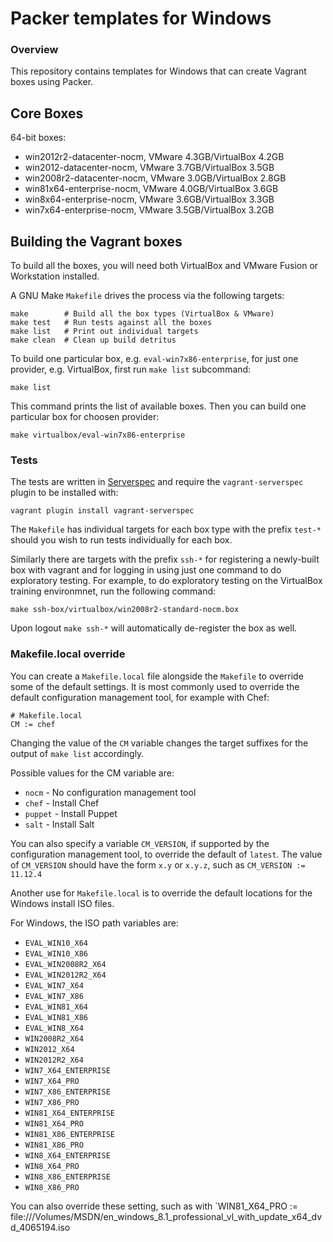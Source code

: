 # Packer templates for Windows

### Overview

This repository contains templates for Windows that can create
Vagrant boxes using Packer.

## Core Boxes

64-bit boxes:

* win2012r2-datacenter-nocm, VMware 4.3GB/VirtualBox 4.2GB
* win2012-datacenter-nocm, VMware 3.7GB/VirtualBox 3.5GB
* win2008r2-datacenter-nocm, VMware 3.0GB/VirtualBox 2.8GB
* win81x64-enterprise-nocm, VMware 4.0GB/VirtualBox 3.6GB
* win8x64-enterprise-nocm, VMware 3.6GB/VirtualBox 3.3GB
* win7x64-enterprise-nocm, VMware 3.5GB/VirtualBox 3.2GB

## Building the Vagrant boxes

To build all the boxes, you will need both VirtualBox and VMware Fusion or Workstation installed.

A GNU Make `Makefile` drives the process via the following targets:

    make        # Build all the box types (VirtualBox & VMware)
    make test   # Run tests against all the boxes
    make list   # Print out individual targets
    make clean  # Clean up build detritus

To build one particular box, e.g. `eval-win7x86-enterprise`, for just one provider, e.g. VirtualBox, first run `make list` subcommand:
```
make list
```

This command prints the list of available boxes. Then you can build one particular box for choosen provider:
```
make virtualbox/eval-win7x86-enterprise
```

### Tests

The tests are written in [Serverspec](http://serverspec.org) and require the
`vagrant-serverspec` plugin to be installed with:

    vagrant plugin install vagrant-serverspec

The `Makefile` has individual targets for each box type with the prefix
`test-*` should you wish to run tests individually for each box.

Similarly there are targets with the prefix `ssh-*` for registering a
newly-built box with vagrant and for logging in using just one command to
do exploratory testing.  For example, to do exploratory testing
on the VirtualBox training environmnet, run the following command:

    make ssh-box/virtualbox/win2008r2-standard-nocm.box

Upon logout `make ssh-*` will automatically de-register the box as well.

### Makefile.local override

You can create a `Makefile.local` file alongside the `Makefile` to override
some of the default settings.  It is most commonly used to override the
default configuration management tool, for example with Chef:

    # Makefile.local
    CM := chef

Changing the value of the `CM` variable changes the target suffixes for
the output of `make list` accordingly.

Possible values for the CM variable are:

* `nocm` - No configuration management tool
* `chef` - Install Chef
* `puppet` - Install Puppet
* `salt`  - Install Salt

You can also specify a variable `CM_VERSION`, if supported by the
configuration management tool, to override the default of `latest`.
The value of `CM_VERSION` should have the form `x.y` or `x.y.z`,
such as `CM_VERSION := 11.12.4`

Another use for `Makefile.local` is to override the default locations
for the Windows install ISO files.

For Windows, the ISO path variables are:

* `EVAL_WIN10_X64`
* `EVAL_WIN10_X86`
* `EVAL_WIN2008R2_X64`
* `EVAL_WIN2012R2_X64`
* `EVAL_WIN7_X64`
* `EVAL_WIN7_X86`
* `EVAL_WIN81_X64`
* `EVAL_WIN81_X86`
* `EVAL_WIN8_X64`
* `WIN2008R2_X64`
* `WIN2012_X64`
* `WIN2012R2_X64`
* `WIN7_X64_ENTERPRISE`
* `WIN7_X64_PRO`
* `WIN7_X86_ENTERPRISE`
* `WIN7_X86_PRO`
* `WIN81_X64_ENTERPRISE`
* `WIN81_X64_PRO`
* `WIN81_X86_ENTERPRISE`
* `WIN81_X86_PRO`
* `WIN8_X64_ENTERPRISE`
* `WIN8_X64_PRO`
* `WIN8_X86_ENTERPRISE`
* `WIN8_X86_PRO`

You can also override these setting, such as with
`WIN81_X64_PRO := file:///Volumes/MSDN/en_windows_8.1_professional_vl_with_update_x64_dvd_4065194.iso
